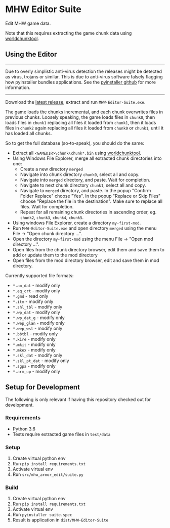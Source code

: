 # MHW Editor Suite

Edit MHW game data.

Note that this requires extracting the game chunk data using
[worldchunktool](https://www.nexusmods.com/monsterhunterworld/mods/6).

## Using the Editor

---

Due to overly simplistic anti-virus detection the releases might be detected as
virus, trojans or similar. This is due to anti-virus software falsely flagging
how pyinstaller bundles applications. See the [pyinstaller github](https://github.com/pyinstaller/pyinstaller/issues?q=is%3Aissue+virus+is%3Aclosed) for more information.

---

Download the [latest release](https://github.com/fre-sch/mhw_armor_edit/releases),
extract and run ``MHW-Editor-Suite.exe``.

The game loads the chunks incremental, and each chunk overwrites files in
previous chunks.
Loosely speaking, the game loads files in ``chunk0``, then loads files in
``chunk1`` replacing all files it loaded from ``chunk1``, then it loads files
in ``chunk2`` again replacing all files it loaded from ``chunk0`` or ``chunk1``,
until it has loaded all chunks.

So to get the full database (so-to-speak), you should do the same:

* Extract all ``<GAMEDIR>\chunk\chunk*.bin`` using [worldchunktool](https://www.nexusmods.com/monsterhunterworld/mods/6).
* Using Windows File Explorer, merge all extracted chunk directories into one:
  * Create a new directory ``merged``
  * Navigate into chunk directory ``chunk0``, select all and copy.
  * Navigate into ``merged`` directory, and paste. Wait for completion.
  * Navigate to next chunk directory ``chunk1``, select all and copy.
  * Navigate to ``merged`` directory, and paste. In the popup 
    "Confirm Folder Replace" choose "Yes". In the popup "Replace or Skip Files"
    choose "Replace the file in the destination". Make sure to replace all files. Wait for completion.
  * Repeat for all remaining chunk directories in ascending order, eg. 
    ``chunk2``, ``chunk3``, ``chunk4``, ``chunk5``.
* Using windows File Explorer, create a directory ``my-first-mod``.
* Run ``MHW-Editor-Suite.exe`` and open directory ``merged`` using the menu File -> "Open chunk directory ...".
* Open the directory ``my-first-mod`` using the menu File -> "Open mod directory ...".
* Open files from the chunk directory browser, edit them and save them to add or update them to the mod directory
* Open files from the mod directory browser, edit and save them in mod directory.

Currently supported file formats:

* `*.am_dat` - modify only
* `*.eq_crt` - modify only
* `*.gmd` - read only
* `*.itm` - modify only
* `*.shl_tbl` - modify only
* `*.wp_dat` - modify only
* `*.wp_dat_g` - modify only
* `*.wep_glan` - modify only
* `*.wep_wsl` - modify only
* `*.bbtbl` - modify only
* `*.kire` - modify only
* `*.mkit` - modify only
* `*.mkex` - modify only
* `*.skl_dat` - modify only
* `*.skl_pt_dat` - modify only
* `*.sgpa` - modify only
* `*.arm_up` - modify only

## Setup for Development

The following is only relevant if having this repository checked out for
development.

### Requirements

* Python 3.6
* Tests require extracted game files in ``test/data``

### Setup

1. Create virtual python env
2. Run ``pip install requirements.txt``
3. Activate virtual env
4. Run ``src/mhw_armor_edit/suite.py``

### Build

1. Create virtual python env
2. Run ``pip install requirements.txt``
3. Activate virtual env
4. Run ``pyinstaller suite.spec``
5. Result is application in ``dist/MHW-Editor-Suite``
